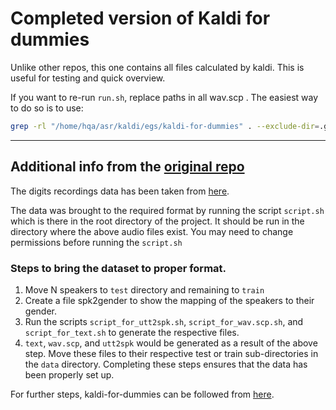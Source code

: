 # Completed version of Kaldi for dummies
Unlike other repos, this one contains all files calculated by kaldi. This is useful for testing and quick overview.

If you want to re-run `run.sh`, replace paths in all wav.scp . The easiest way to do so is to use:
```bash
grep -rl "/home/hqa/asr/kaldi/egs/kaldi-for-dummies" . --exclude-dir=.git | xargs sed -i 's/<abs path to kaldi-for-dummies>/\/here\/is\/your\/abs\/path/g'
```

---
## Additional info from the [original repo](https://github.com/SethiPawandeep/kaldi-for-dummies)

The digits recordings data has been taken from [here](https://github.com/Jakobovski/free-spoken-digit-dataset/tree/master/recordings).

The data was brought to the required format by running the script `script.sh` which is there in the root directory of the project. It should be run in the directory where the above audio files exist. You may need to change permissions before running the `script.sh`

### Steps to bring the dataset to proper format.
1. Move N speakers to `test` directory and remaining to `train`
2. Create a file spk2gender to show the mapping of the speakers to their gender.
3. Run the scripts `script_for_utt2spk.sh`, `script_for_wav.scp.sh`, and `script_for_text.sh` to generate the respective files.
4. `text`, `wav.scp`, and `utt2spk` would be generated as a result of the above step. Move these files to their respective test or train sub-directories in the `data` directory.
Completing these steps ensures that the data has been properly set up.

For further steps, kaldi-for-dummies can be followed from [here](http://www.dsp.agh.edu.pl/_media/pl:dydaktyka:kaldi_for_dummies.pdf).

